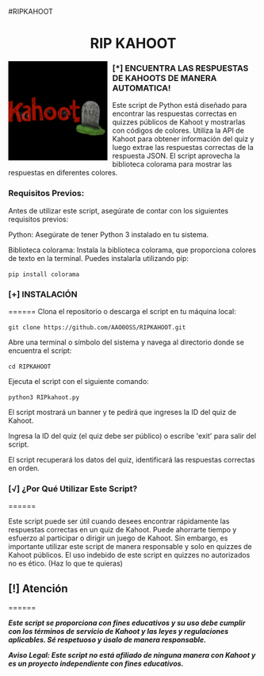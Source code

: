 #RIPKAHOOT

<h1 align="center">RIP KAHOOT</h1>

<p align="center">
<img src="ripkahoot.jpg"
	alt="RIP Kahoot logo"
	width="200"
	style="float: left; margin-right: 10px;" />
</p>

### [*] ENCUENTRA LAS RESPUESTAS DE KAHOOTS DE MANERA AUTOMATICA!

Este script de Python está diseñado para encontrar las respuestas correctas en quizzes públicos de Kahoot y mostrarlas con códigos de colores. Utiliza la API de Kahoot para obtener información del quiz y luego extrae las respuestas correctas de la respuesta JSON. El script aprovecha la biblioteca colorama para mostrar las respuestas en diferentes colores.

### Requisitos Previos:

Antes de utilizar este script, asegúrate de contar con los siguientes requisitos previos:

Python: Asegúrate de tener Python 3 instalado en tu sistema.

Biblioteca colorama: Instala la biblioteca colorama, que proporciona colores de texto en la terminal. Puedes instalarla utilizando pip:

```pip install colorama```

### [+] INSTALACIÓN
======
Clona el repositorio o descarga el script en tu máquina local: 

```git clone https://github.com/AAO0OSS/RIPKAHOOT.git```

Abre una terminal o símbolo del sistema y navega al directorio donde se encuentra el script:

```cd RIPKAHOOT```

Ejecuta el script con el siguiente comando:

```python3 RIPkahoot.py```

El script mostrará un banner y te pedirá que ingreses la ID del quiz de Kahoot.

Ingresa la ID del quiz (el quiz debe ser público) o escribe 'exit' para salir del script.

El script recuperará los datos del quiz, identificará las respuestas correctas en orden.

### [√] ¿Por Qué Utilizar Este Script?

======

Este script puede ser útil cuando desees encontrar rápidamente las respuestas correctas en un quiz de Kahoot. Puede ahorrarte tiempo y esfuerzo al participar o dirigir un juego de Kahoot. Sin embargo, es importante utilizar este script de manera responsable y solo en quizzes de Kahoot públicos. El uso indebido de este script en quizzes no autorizados no es ético. (Haz lo que te quieras)

## [!] Atención
======

***Este script se proporciona con fines educativos y su uso debe cumplir con los términos de servicio de Kahoot y las leyes y regulaciones aplicables. Sé respetuoso y úsalo de manera responsable.***

***Aviso Legal: Este script no está afiliado de ninguna manera con Kahoot y es un proyecto independiente con fines educativos.***

